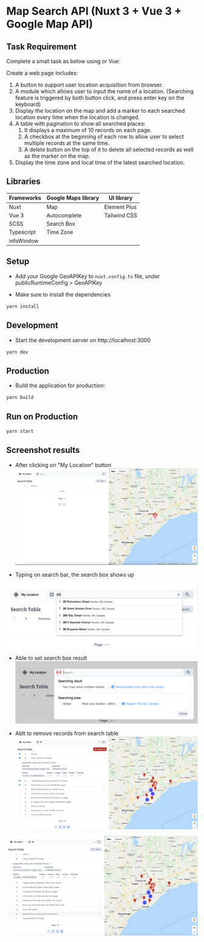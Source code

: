 # Map Search API (Nuxt 3 + Vue 3 + Google Map API)

## Task Requirement

Complete a small task as below using or Vue:

Create a web page includes:

1. A button to support user location acquisition from browser.
2. A module which allows user to input the name of a location. (Searching feature is triggered by both button click, and press enter key on the keyboard)
3. Display the location on the map and add a marker to each searched location every time when the location is changed.
4. A table with pagination to show all searched places:
   1. It displays a maximum of 10 records on each page.
   2. A checkbox at the beginning of each row to allow user to select multiple records at the same time.
   3. A delete button on the top of it to delete all selected records as well as the marker on the map.
5. Display the time zone and local time of the latest searched location.

## Libraries

| Frameworks | Google Maps library | UI library   |
| ---------- | ------------------- | ------------ |
| Nuxt       | Map                 | Element Plus |
| Vue 3      | Autocomplete        | Tailwind CSS |
| SCSS       | Search Box          |
| Typescript | Time Zone           |
| infoWindow |

## Setup

- Add your Google GeoAPIKey to `nuxt.config.ts` file, under publicRuntimeConfig > GeoAPIKey

- Make sure to install the dependencies

```bash
yarn install
```

## Development

- Start the development server on http://localhost:3000

```bash
yarn dev
```

## Production

- Build the application for production:

```bash
yarn build
```

## Run on Production

```bash
yarn start
```

## Screenshot results

- After clicking on "My Location" button
  <img src="https://github.com/yuchailam/Map-searching-and-pointing/blob/888a83ed39a1b4b342821f3b714b66be1a0c62f5/screenshopts/myLocation.png" width=“250”>

- Typing on search bar, the search box shows up

<img src="https://github.com/yuchailam/Map-searching-and-pointing/blob/888a83ed39a1b4b342821f3b714b66be1a0c62f5/screenshopts/seachBox.png" width=“250”>

- Able to set search box result
  <img src="https://github.com/yuchailam/Map-searching-and-pointing/blob/888a83ed39a1b4b342821f3b714b66be1a0c62f5/screenshopts/Autocomplete.png" width=“250”>

- Ablt to remove records from search table
  <img src="https://github.com/yuchailam/Map-searching-and-pointing/blob/888a83ed39a1b4b342821f3b714b66be1a0c62f5/screenshopts/removeRows.png" width=“250”>

<img src="https://github.com/yuchailam/Map-searching-and-pointing/blob/888a83ed39a1b4b342821f3b714b66be1a0c62f5/screenshopts/searchResult.png" width=“250”>
